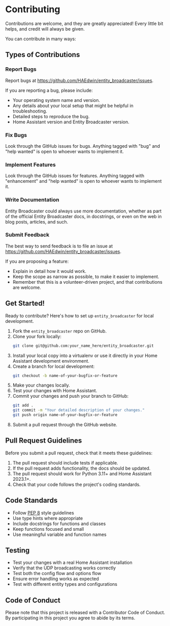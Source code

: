 # Contributing

Contributions are welcome, and they are greatly appreciated! Every little bit helps, and credit will always be given.

You can contribute in many ways:

## Types of Contributions

### Report Bugs

Report bugs at https://github.com/HAEdwin/entity_broadcaster/issues.

If you are reporting a bug, please include:

- Your operating system name and version.
- Any details about your local setup that might be helpful in troubleshooting.
- Detailed steps to reproduce the bug.
- Home Assistant version and Entity Broadcaster version.

### Fix Bugs

Look through the GitHub issues for bugs. Anything tagged with "bug" and "help wanted" is open to whoever wants to implement it.

### Implement Features

Look through the GitHub issues for features. Anything tagged with "enhancement" and "help wanted" is open to whoever wants to implement it.

### Write Documentation

Entity Broadcaster could always use more documentation, whether as part of the official Entity Broadcaster docs, in docstrings, or even on the web in blog posts, articles, and such.

### Submit Feedback

The best way to send feedback is to file an issue at https://github.com/HAEdwin/entity_broadcaster/issues.

If you are proposing a feature:

- Explain in detail how it would work.
- Keep the scope as narrow as possible, to make it easier to implement.
- Remember that this is a volunteer-driven project, and that contributions are welcome.

## Get Started!

Ready to contribute? Here's how to set up `entity_broadcaster` for local development.

1. Fork the `entity_broadcaster` repo on GitHub.
2. Clone your fork locally:
   ```bash
   git clone git@github.com:your_name_here/entity_broadcaster.git
   ```
3. Install your local copy into a virtualenv or use it directly in your Home Assistant development environment.
4. Create a branch for local development:
   ```bash
   git checkout -b name-of-your-bugfix-or-feature
   ```
5. Make your changes locally.
6. Test your changes with Home Assistant.
7. Commit your changes and push your branch to GitHub:
   ```bash
   git add .
   git commit -m "Your detailed description of your changes."
   git push origin name-of-your-bugfix-or-feature
   ```
8. Submit a pull request through the GitHub website.

## Pull Request Guidelines

Before you submit a pull request, check that it meets these guidelines:

1. The pull request should include tests if applicable.
2. If the pull request adds functionality, the docs should be updated.
3. The pull request should work for Python 3.11+ and Home Assistant 2023.1+.
4. Check that your code follows the project's coding standards.

## Code Standards

- Follow [PEP 8](https://www.python.org/dev/peps/pep-0008/) style guidelines
- Use type hints where appropriate
- Include docstrings for functions and classes
- Keep functions focused and small
- Use meaningful variable and function names

## Testing

- Test your changes with a real Home Assistant installation
- Verify that the UDP broadcasting works correctly
- Test both the config flow and options flow
- Ensure error handling works as expected
- Test with different entity types and configurations

## Code of Conduct

Please note that this project is released with a Contributor Code of Conduct. By participating in this project you agree to abide by its terms.
